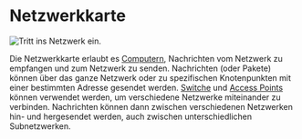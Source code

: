 # Netzwerkkarte

![Tritt ins Netzwerk ein.](oredict:oc:lanCard)

Die Netzwerkkarte erlaubt es [Computern](../general/computer.md), Nachrichten vom Netzwerk zu empfangen und zum Netzwerk zu senden. Nachrichten (oder Pakete) können über das ganze Netzwerk oder zu spezifischen Knotenpunkten mit einer bestimmten Adresse gesendet werden. [Switche](../block/switch.md) und [Access Points](../block/accessPoint.md) können verwendet werden, um verschiedene Netzwerke miteinander zu verbinden. Nachrichten können dann zwischen verschiedenen Netzwerken hin- und hergesendet werden, auch zwischen unterschiedlichen Subnetzwerken. 
